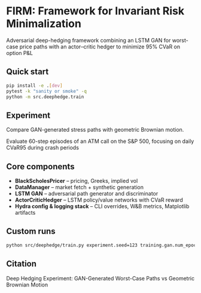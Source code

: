 # FIRM: Framework for Invariant Risk Minimalization

Adversarial deep-hedging framework combining an LSTM GAN for worst-case price paths with an actor–critic hedger to minimize 95% CVaR on option P&L

## Quick start

```bash
pip install -e .[dev]
pytest -k "sanity or smoke" -q
python -m src.deephedge.train
```

## Experiment

Compare GAN-generated stress paths with geometric Brownian motion.

Evaluate 60-step episodes of an ATM call on the S&P 500, focusing on daily CVaR95 during crash periods

## Core components

- **BlackScholesPricer** – pricing, Greeks, implied vol
- **DataManager** – market fetch + synthetic generation
- **LSTM GAN** – adversarial path generator and discriminator
- **ActorCriticHedger** – LSTM policy/value networks with CVaR reward
- **Hydra config & logging stack** – CLI overrides, W&B metrics, Matplotlib artifacts

## Custom runs

```bash
python src/deephedge/train.py experiment.seed=123 training.gan.num_epochs=200
```

## Citation

Deep Hedging Experiment: GAN-Generated Worst-Case Paths vs Geometric Brownian Motion
